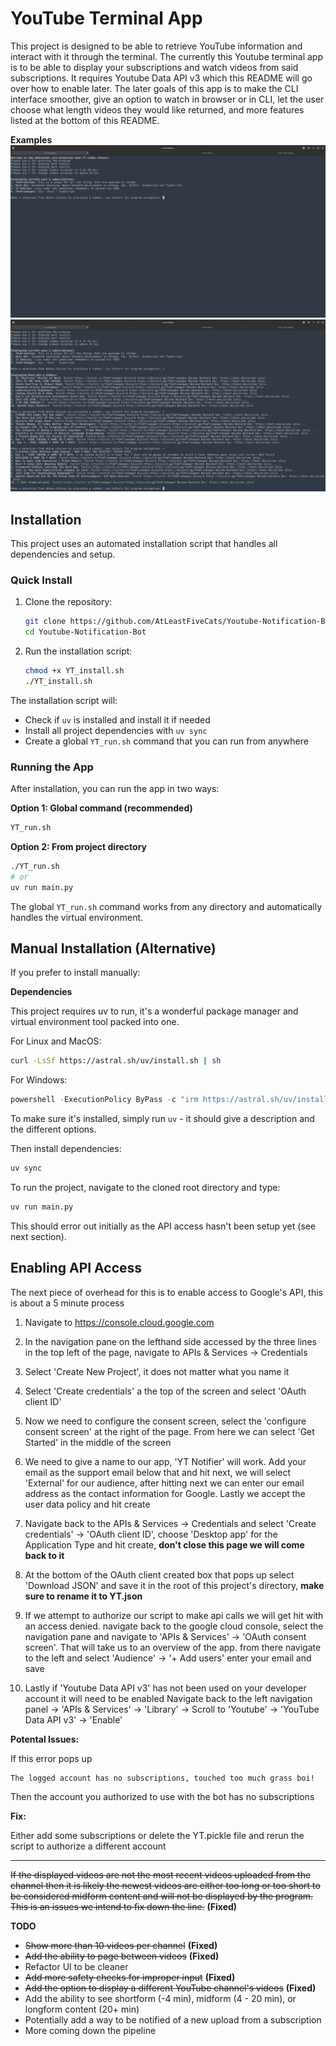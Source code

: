 # YouTube Terminal App

This project is designed to be able to retrieve YouTube information and interact with it through the terminal. The currently this Youtube terminal app is to be able to display your subscriptions and watch videos from said subscriptions. It requires Youtube Data API v3 which this README will go over how to enable later. The later goals of this app is to make the CLI interface smoother, give an option to watch in browser or in CLI, let the user choose what length videos they would like returned, and more features listed at the bottom of this README.

**Examples**
![subcriptions](images/subscription.png)
![video choices](images/video_nav.png)

## Installation

This project uses an automated installation script that handles all dependencies and setup.

### Quick Install

1. Clone the repository:
   ```bash
   git clone https://github.com/AtLeastFiveCats/Youtube-Notification-Bot.git
   cd Youtube-Notification-Bot
   ```

2. Run the installation script:
   ```bash
   chmod +x YT_install.sh
   ./YT_install.sh
   ```

The installation script will:
- Check if `uv` is installed and install it if needed
- Install all project dependencies with `uv sync`
- Create a global `YT_run.sh` command that you can run from anywhere

### Running the App

After installation, you can run the app in two ways:

**Option 1: Global command (recommended)**
```bash
YT_run.sh
```

**Option 2: From project directory**
```bash
./YT_run.sh
# or
uv run main.py
```

The global `YT_run.sh` command works from any directory and automatically handles the virtual environment.

## Manual Installation (Alternative)

If you prefer to install manually:

**Dependencies**

This project requires uv to run, it's a wonderful package manager and virtual environment tool packed into one.

For Linux and MacOS:
```bash
curl -LsSf https://astral.sh/uv/install.sh | sh
```
 
For Windows:
```powershell
powershell -ExecutionPolicy ByPass -c "irm https://astral.sh/uv/install.ps1 | iex"
```

To make sure it's installed, simply run `uv` - it should give a description and the different options. 

Then install dependencies:
```bash
uv sync
```

To run the project, navigate to the cloned root directory and type:
```bash
uv run main.py
```

This should error out initially as the API access hasn't been setup yet (see next section).

## Enabling API Access

The next piece of overhead for this is to enable access to Google's API, this is about a 5 minute process

1. Navigate to https://console.cloud.google.com

2. In the navigation pane on the lefthand side accessed by the three lines in the top left of the page, navigate to APIs & Services -> Credentials

3. Select 'Create New Project', it does not matter what you name it

4. Select 'Create credentials' a the top of the screen and select 'OAuth client ID'

5. Now we need to configure the consent screen, select the 'configure consent screen' at the right of the page. From here we can select 'Get Started' in the middle of the screen

6. We need to give a name to our app, 'YT Notifier' will work. Add your email as the support email below that and hit next, we will select 'External' for our audience, after hitting next we can enter our email address as the contact information for Google. Lastly we accept the user data policy and hit create

7. Navigate back to the APIs & Services -> Credentials and select 'Create credentials' -> 'OAuth client ID', choose 'Desktop app' for the Application Type and hit create, **don't close this page we will come back to it**

8. At the bottom of the OAuth client created box that pops up select 'Download JSON' and save it in the root of this project's directory, **make sure to rename it to YT.json**

9. If we attempt to authorize our script to make api calls we will get hit with an access denied. navigate back to the google cloud console, select the navigation pane and navigate to 'APIs & Services' -> 'OAuth consent screen'. That will take us to an overview of the app. from there navigate to the left and select 'Audience' -> '+ Add users' enter your email and save

10. Lastly if 'Youtube Data API v3' has not been used on your developer account it will need to be enabled Navigate back to the left navigation panel -> 'APIs & Services' -> 'Library' -> Scroll to 'Youtube' -> 'YouTube Data API v3' -> 'Enable'

**Potental Issues:**

If this error pops up
```
The logged account has no subscriptions, touched too much grass boi!
```

Then the account you authorized to use with the bot has no subscriptions

**Fix:**

Either add some subscriptions or delete the YT.pickle file and rerun the script to authorize a different account

------------------------------------------------------------------------------------------------------------

~~If the displayed videos are not the most recent videos uploaded from the channel then it is likely the newest videos are either too long or too short to be considered midform content and will not be displayed by the program. This is an issues we intend to fix down the line.~~ **(Fixed)**

**TODO**

- ~~Show more than 10 videos per channel~~ **(Fixed)**
- ~~Add the ability to page between videos~~ **(Fixed)**
- Refactor UI to be cleaner
- ~~Add more safety checks for improper input~~ **(Fixed)**
- ~~Add the option to display a different YouTube channel's videos~~ **(Fixed)**
- Add the ability to see shortform (-4 min), midform (4 - 20 min), or longform content (20+ min)
- Potentially add a way to be notified of a new upload from a subscription
- More coming down the pipeline
